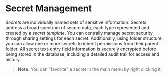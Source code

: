 [title]: # (Secret Management)
[tags]: # (Secret)
[priority]: # (1000)

# Secret Management

_Secrets_ are individually named sets of sensitive information. Secrets address a broad spectrum of secure data, each type represented and created by a _secret template_. You can centrally manage secret security through sharing settings for each secret. Additionally, using folder structure, you can allow one or more secrets to inherit permissions from their parent folder. All secret text-entry field information is securely encrypted before being stored in the database, including a detailed audit trail for access and history.

> **Note:** You can "favorite" a secret in the main menu by right clicking it.
